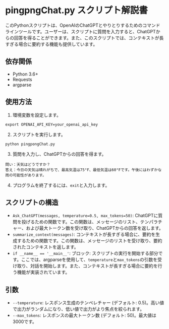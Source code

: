 # pingpngChat.py スクリプト解説書

このPythonスクリプトは、OpenAIのChatGPTとやりとりするためのコマンドラインツールです。ユーザーは、スクリプトに質問を入力すると、ChatGPTからの回答を得ることができます。また、このスクリプトでは、コンテキストが長すぎる場合に要約する機能も提供しています。

## 依存関係

- Python 3.6+
- Requests
- argparse

## 使用方法

1. 環境変数を設定します。

```commandline
export OPENAI_API_KEY=your_openai_api_key
```

2. スクリプトを実行します。

```commandline
python pingpongChat.py
```

3. 質問を入力し、ChatGPTからの回答を得ます。

```commandline
問い：天気はどうですか？
答え：今日の天気は晴れがちで、最高気温は75°F、最低気温は60°Fです。午後にはわずかな雨の可能性があります。
```

4. プログラムを終了するには、`exit`と入力します。

## スクリプトの構造

- `Ask_ChatGPT(messages, temperature=0.5, max_tokens=50)`: ChatGPTに質問を投げるための関数です。この関数は、メッセージのリスト、テンパラチャー、および最大トークン数を受け取り、ChatGPTからの回答を返します。
- `summarize_context(messages)`: コンテキストが長すぎる場合に、要約を生成するための関数です。この関数は、メッセージのリストを受け取り、要約されたコンテキストを返します。
- `if __name__ == '__main__'`: ブロック: スクリプトの実行を開始する部分です。ここでは、argparseを使用して、`temperature`と`max_tokens`の引数を受け取り、対話を開始します。また、コンテキストが長すぎる場合に要約を行う機能が実装されています。

## 引数

- `--temperature`: レスポンス生成のテンペレチャー (デフォルト: 0.5)。高い値で出力がランダムになり、低い値で出力がより焦点を絞られます。
- `--max_tokens`: レスポンスの最大トークン数 (デフォルト: 50)。最大値は3000です。
